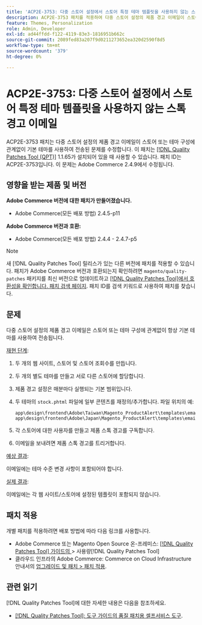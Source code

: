 ```yaml
---
title: 'ACP2E-3753: 다중 스토어 설정에서 스토어 특정 테마 템플릿을 사용하지 않는 스톡 경고 이메일'
description: ACP2E-3753 패치를 적용하여 다중 스토어 설정의 제품 경고 이메일이 스토어 또는 테마 구성에 관계없이 기본 테마를 사용하여 항상 전송되는 Adobe Commerce 문제를 해결합니다.
feature: Themes, Personalization
role: Admin, Developer
exl-id: ad44ffdd-f122-4119-83e3-1816951b662c
source-git-commit: 2089fed83a207f9d0211273652ea320d2590f8d5
workflow-type: tm+mt
source-wordcount: '379'
ht-degree: 0%

---
```


# ACP2E-3753: 다중 스토어 설정에서 스토어 특정 테마 템플릿을 사용하지 않는 스톡 경고 이메일

ACP2E-3753 패치는 다중 스토어 설정의 제품 경고 이메일이 스토어 또는 테마 구성에 관계없이 기본 테마를 사용하여 전송된 문제를 수정합니다. 이 패치는 [[!DNL Quality Patches Tool (QPT)]](/help/tools/quality-patches-tool/quality-patches-tool-to-self-serve-quality-patches.md) 1.1.65가 설치되어 있을 때 사용할 수 있습니다. 패치 ID는 ACP2E-3753입니다. 이 문제는 Adobe Commerce 2.4.9에서 수정됩니다.

## 영향을 받는 제품 및 버전

**Adobe Commerce 버전에 대한 패치가 만들어졌습니다.**

* Adobe Commerce(모든 배포 방법) 2.4.5-p11

**Adobe Commerce 버전과 호환:**

* Adobe Commerce(모든 배포 방법) 2.4.4 - 2.4.7-p5

>[!NOTE]
>
>새 [!DNL Quality Patches Tool] 릴리스가 있는 다른 버전에 패치를 적용할 수 있습니다. 패치가 Adobe Commerce 버전과 호환되는지 확인하려면 `magento/quality-patches` 패키지를 최신 버전으로 업데이트하고 [[!DNL Quality Patches Tool]에서 호환성을 확인합니다. 패치 검색 페이지](https://experienceleague.adobe.com/tools/commerce-quality-patches/index.html?lang=ko). 패치 ID를 검색 키워드로 사용하여 패치를 찾습니다.

## 문제

다중 스토어 설정의 제품 경고 이메일은 스토어 또는 테마 구성에 관계없이 항상 기본 테마를 사용하여 전송됩니다.

<u>재현 단계</u>:

1. 두 개의 웹 사이트, 스토어 및 스토어 조회수를 만듭니다.
1. 두 개의 별도 테마를 만들고 서로 다른 스토어에 할당합니다.
1. 제품 경고 설정은 매분마다 실행되는 기본 범위입니다.
1. 두 테마의 `stock.phtml` 파일에 일부 콘텐츠를 재정의/추가합니다. 파일 위치의 예:

   ```
   app\design\frontend\Adobe\Taiwan\Magento_ProductAlert\templates\email\stock.phtml
   app\design\frontend\Adobe\Japan\Magento_ProductAlert\templates\email\stock.phtml
   ```

1. 각 스토어에 대한 사용자를 만들고 제품 스톡 경고를 구독합니다.
1. 이메일을 보내려면 제품 스톡 경고를 트리거합니다.

<u>예상 결과</u>:

이메일에는 테마 수준 변경 사항이 포함되어야 합니다.

<u>실제 결과</u>:

이메일에는 각 웹 사이트/스토어에 설정된 템플릿이 포함되지 않습니다.

## 패치 적용

개별 패치를 적용하려면 배포 방법에 따라 다음 링크를 사용합니다.

* Adobe Commerce 또는 Magento Open Source 온-프레미스: [[!DNL Quality Patches Tool]  가이드의 &#x200B;](/help/tools/quality-patches-tool/usage.md)> 사용량[!DNL Quality Patches Tool]
* 클라우드 인프라의 Adobe Commerce: Commerce on Cloud Infrastructure 안내서의 [업그레이드 및 패치 > 패치 적용](https://experienceleague.adobe.com/docs/commerce-cloud-service/user-guide/develop/upgrade/apply-patches.html?lang=ko).

## 관련 읽기

[!DNL Quality Patches Tool]에 대한 자세한 내용은 다음을 참조하세요.

* [[!DNL Quality Patches Tool]: 도구 가이드의 품질 패치용 셀프서비스 도구](/help/tools/quality-patches-tool/quality-patches-tool-to-self-serve-quality-patches.md).
